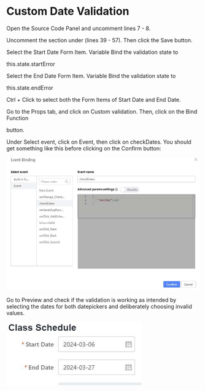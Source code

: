 # Custom Date Validation

Open the Source Code Panel and uncomment lines 7 - 8.





Uncomment the section under (lines 39 - 57). Then click the Save button.





Select the Start Date Form Item. Variable Bind the validation state to

this.state.startError





Select the End Date Form Item. Variable Bind the validation state to

this.state.endError





Ctrl + Click to select both the Form Items of Start Date and End Date.



Go to the Props tab, and click on Custom validation. Then, click on the Bind Function

button.





Under Select event, click on Event, then click on checkDates. You should get something like this before clicking on the Confirm button:



![Image Description](./images/image_32.jpeg)



Go to Preview and check if the validation is working as intended by selecting the dates for both datepickers and deliberately choosing invalid values.



![Image Description](./images/image_33.jpeg)



